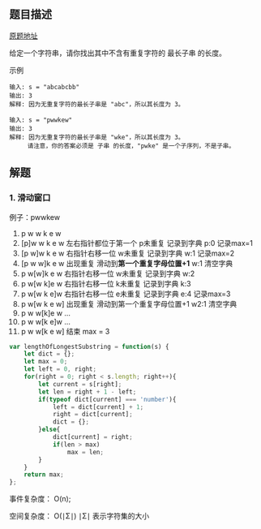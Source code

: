 ## 题目描述

[原题地址](https://leetcode-cn.com/problems/longest-substring-without-repeating-characters/)

给定一个字符串，请你找出其中不含有重复字符的 最长子串 的长度。

示例

```
输入: s = "abcabcbb"
输出: 3 
解释: 因为无重复字符的最长子串是 "abc"，所以其长度为 3。

输入: s = "pwwkew"
输出: 3
解释: 因为无重复字符的最长子串是 "wke"，所以其长度为 3。
     请注意，你的答案必须是 子串 的长度，"pwke" 是一个子序列，不是子串。
```

## 解题

### 1. 滑动窗口
   
例子：pwwkew

1.  p w w k e w
2. [p]w w k e w 左右指针都位于第一个 p未重复 记录到字典 p:0 记录max=1
3. [p w]w k e w 右指针右移一位 w未重复 记录到字典 w:1 记录max=2
4. [p w w]k e w 出现重复 滑动到**第一个重复字母位置+1** w:1 清空字典 
5.  p w[w]k e w 右指针右移一位 w未重复 记录到字典 w:2
6.  p w[w k]e w 右指针右移一位 k未重复 记录到字典 k:3
7.  p w[w k e]w 右指针右移一位 e未重复 记录到字典 e:4 记录max=3
8.  p w[w k e w] 出现重复 滑动到第一个重复字母位置+1 w2:1 清空字典
9.  p w w[k]e w ...
10. p w w[k e]w ...
11. p w w[k e w] 结束 max = 3

```javascript
var lengthOfLongestSubstring = function(s) {
    let dict = {};
    let max = 0;
    let left = 0, right;
    for(right = 0; right < s.length; right++){
        let current = s[right];
        let len = right + 1 - left;
        if(typeof dict[current] === 'number'){
            left = dict[current] + 1;
            right = dict[current];
            dict = {};
        }else{
            dict[current] = right;
            if(len > max)
                max = len;
        }
    }
    return max;
};
```

事件复杂度： O(n);

空间复杂度： O(∣Σ∣)   ∣Σ∣ 表示字符集的大小 

